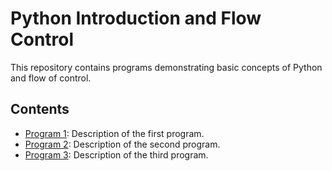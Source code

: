 # Python Introduction and Flow Control
This repository contains programs demonstrating basic concepts of Python and flow of control.

## Contents
- [Program 1](program1.py): Description of the first program.
- [Program 2](program2.py): Description of the second program.
- [Program 3](program3.py): Description of the third program.
